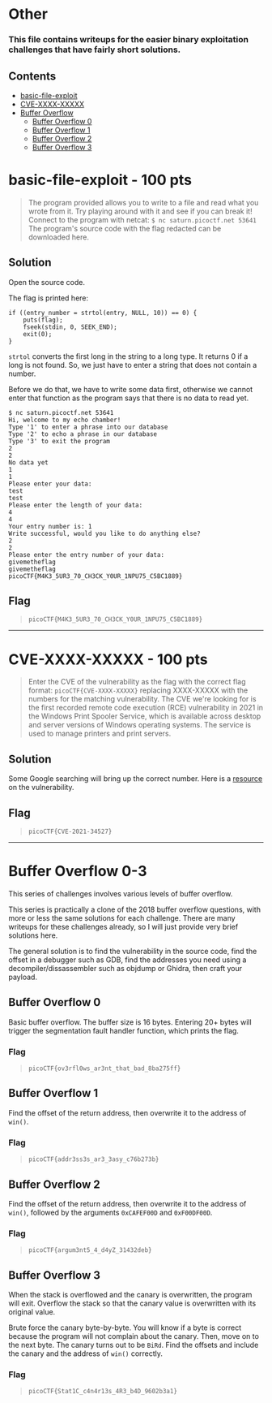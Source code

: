 # Other

### This file contains writeups for the easier binary exploitation challenges that have fairly short solutions.

## **Contents**

- [basic-file-exploit](#basic-file-exploit---100-pts)
- [CVE-XXXX-XXXXX](#cve-xxxx-xxxxx---100-pts)
- [Buffer Overflow](#buffer-overflow-0-3)
  - [Buffer Overflow 0](#buffer-overflow-0)
  - [Buffer Overflow 1](#buffer-overflow-1)
  - [Buffer Overflow 2](#buffer-overflow-2)
  - [Buffer Overflow 3](#buffer-overflow-3)

# basic-file-exploit - 100 pts

> The program provided allows you to write to a file and read what you wrote from it. Try playing around with it and see if you can break it!
> Connect to the program with netcat:
> `$ nc saturn.picoctf.net 53641`
> The program's source code with the flag redacted can be downloaded here.

## Solution

Open the source code.

The flag is printed here:

```
if ((entry_number = strtol(entry, NULL, 10)) == 0) {
    puts(flag);
    fseek(stdin, 0, SEEK_END);
    exit(0);
}
```

`strtol` converts the first long in the string to a long type. It returns 0 if a long is not found. So, we just have to enter a string that does not contain a number.

Before we do that, we have to write some data first, otherwise we cannot enter that function as the program says that there is no data to read yet.

```
$ nc saturn.picoctf.net 53641
Hi, welcome to my echo chamber!
Type '1' to enter a phrase into our database
Type '2' to echo a phrase in our database
Type '3' to exit the program
2
2
No data yet
1
1
Please enter your data:
test
test
Please enter the length of your data:
4
4
Your entry number is: 1
Write successful, would you like to do anything else?
2
2
Please enter the entry number of your data:
givemetheflag
givemetheflag
picoCTF{M4K3_5UR3_70_CH3CK_Y0UR_1NPU75_C5BC1889}
```

## Flag

> `picoCTF{M4K3_5UR3_70_CH3CK_Y0UR_1NPU75_C5BC1889}`

---

# CVE-XXXX-XXXXX - 100 pts

> Enter the CVE of the vulnerability as the flag with the correct flag format: `picoCTF{CVE-XXXX-XXXXX}` replacing XXXX-XXXXX with the numbers for the matching vulnerability. The CVE we're looking for is the first recorded remote code execution (RCE) vulnerability in 2021 in the Windows Print Spooler Service, which is available across desktop and server versions of Windows operating systems. The service is used to manage printers and print servers.

## Solution

Some Google searching will bring up the correct number. Here is a [resource](https://msrc.microsoft.com/update-guide/vulnerability/CVE-2021-34527) on the vulnerability.

## Flag

> `picoCTF{CVE-2021-34527}`

---

# Buffer Overflow 0-3

This series of challenges involves various levels of buffer overflow.

This series is practically a clone of the 2018 buffer overflow questions, with more or less the same solutions for each challenge. There are many writeups for these challenges already, so I will just provide very brief solutions here.

The general solution is to find the vulnerability in the source code, find the offset in a debugger such as GDB, find the addresses you need using a decompiler/dissassembler such as objdump or Ghidra, then craft your payload.

## Buffer Overflow 0

Basic buffer overflow. The buffer size is 16 bytes. Entering 20+ bytes will trigger the segmentation fault handler function, which prints the flag.

### Flag

> `picoCTF{ov3rfl0ws_ar3nt_that_bad_8ba275ff}`

## Buffer Overflow 1

Find the offset of the return address, then overwrite it to the address of `win()`.

### Flag

> `picoCTF{addr3ss3s_ar3_3asy_c76b273b}`

## Buffer Overflow 2

Find the offset of the return address, then overwrite it to the address of `win()`, followed by the arguments `0xCAFEF00D` and `0xF00DF00D`.

### Flag

> `picoCTF{argum3nt5_4_d4yZ_31432deb}`

## Buffer Overflow 3

When the stack is overflowed and the canary is overwritten, the program will exit. Overflow the stack so that the canary value is overwritten with its original value.

Brute force the canary byte-by-byte. You will know if a byte is correct because the program will not complain about the canary. Then, move on to the next byte. The canary turns out to be `BiRd`. Find the offsets and include the canary and the address of `win()` correctly.

### Flag

> `picoCTF{Stat1C_c4n4r13s_4R3_b4D_9602b3a1}`

